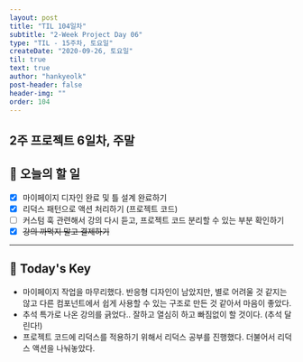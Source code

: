 ```yaml
---
layout: post
title: "TIL 104일차"
subtitle: "2-Week Project Day 06"
type: "TIL - 15주차, 토요일"
createDate: "2020-09-26, 토요일"
til: true
text: true
author: "hankyeolk"
post-header: false
header-img: ""
order: 104
---
```


## 2주 프로젝트 6일차, 주말

## 📅 오늘의 할 일

- [x] 마이페이지 디자인 완료 및 틀 설계 완료하기 <br>
- [x] 리덕스 패턴으로 액션 처리하기 (프로젝트 코드) <br>
- [ ] 커스텀 훅 관련해서 강의 다시 듣고, 프로젝트 코드 분리할 수 있는 부분 확인하기 <br>
- [x] ~~강의 까먹지 말고 결제하기~~ <br>

---

## 🦄 Today's Key

- 마이페이지 작업을 마무리했다. 반응형 디자인이 남았지만, 별로 어려울 것 같지는 않고 다른 컴포넌트에서 쉽게 사용할 수 있는 구조로 만든 것 같아서 마음이 좋았다. <br>
- 추석 특가로 나온 강의를 긁었다.. 잘하고 열심히 하고 빠짐없이 할 것이다. (추석 달린다!)
- 프로젝트 코드에 리덕스를 적용하기 위해서 리덕스 공부를 진행했다. 더불어서 리덕스 액션을 나눠놓았다.

